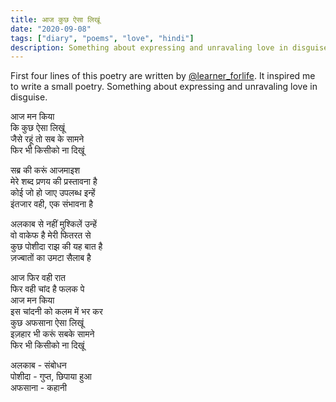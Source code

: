 ```yaml
---
title: आज कुछ ऐसा लिखूं
date: "2020-09-08"
tags: ["diary", "poems", "love", "hindi"]
description: Something about expressing and unravaling love in disguise.
---
```

First four lines of this poetry are written by [@learner_forlife]([https://www.instagram.com/learner_forlife/). It inspired me to write a small poetry. Something about expressing and unravaling love in disguise.


आज मन किया </br>
कि कुछ ऐसा लिखूं</br>
जैसे रहूं तो सब के सामने</br>
फिर भी किसीको ना दिखूं</br>

सब्र की करूं आजमाइश</br>
मेरे शब्द प्रणय की प्रस्तावना है</br>
कोई जो हो जाए उपलब्ध इन्हें</br>
इंतजार वही, एक संभावना है</br>

अलकाब से नहीं मुश्किलें उन्हें</br>
वो वाकेफ है मेरी फितरत से</br>
कुछ पोशीदा राझ की यह बात है</br>
ज़ज्बातों का उमटा सैलाब है</br>

आज फिर वही रात</br>
फिर वही चांद है फलक पे</br>
आज मन किया </br>
इस चांदनी को कलम में भर कर</br>
कुछ अफसाना ऐसा लिखूं</br>
इज़हार भी करूं सबके सामने </br>
फिर भी किसीको ना दिखूं</br>


अलकाब - संबोधन</br>
पोशीदा - गुप्त, छिपाया हुआ</br>
अफसाना - कहानी</br>